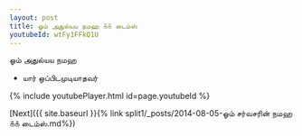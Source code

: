 ```yaml
---
layout: post
title: ஓம் அதுல்யய நமஹ ௧௧ டைம்ஸ்
youtubeId: wtFy1FFkQ1U
---
```

 
 
 ஓம் அதுல்யய நமஹ  
 
 -  யார் ஒப்பிடமுடியாதவர் 
 
  
 
  
 
 
 
 
 
 


{% include youtubePlayer.html id=page.youtubeId %}
 
[Next]({{ site.baseurl }}{% link  split1/_posts/2014-08-05-ஓம் சர்வசரின் நமஹ ௧௧ டைம்ஸ்.md%})
 
